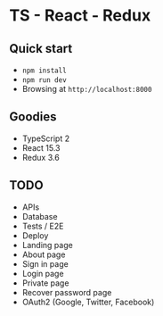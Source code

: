 # TS - React - Redux

## Quick start
 * `npm install`
 * `npm run dev`
 * Browsing at `http://localhost:8000`

## Goodies
 * TypeScript 2
 * React 15.3
 * Redux 3.6

## TODO
 * APIs
 * Database
 * Tests / E2E
 * Deploy
 * Landing page
 * About page
 * Sign in page
 * Login page
 * Private page
 * Recover password page
 * OAuth2 (Google, Twitter, Facebook)